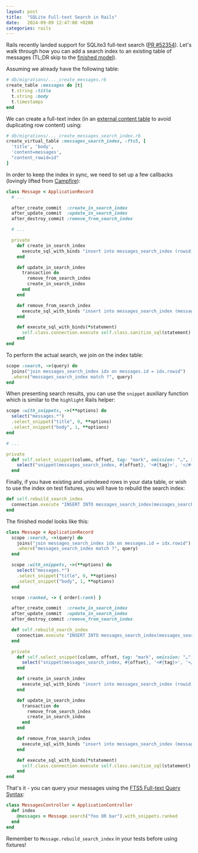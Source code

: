 ```yaml
---
layout: post
title:  "SQLite Full-text Search in Rails"
date:   2024-09-09 12:47:00 +0200
categories: rails
---
```


Rails recently landed support for SQLite3 full-text search ([PR #52354](https://github.com/rails/rails/pull/52354)). Let's walk through how you can add a search index to an existing table of messages (TL;DR skip to the <a href="#message-model">finished model</a>).

Assuming we already have the following table:

```ruby
# db/migrations/..._create_messages.rb
create_table :messages do |t|
  t.string :title
  t.string :body
  t.timestamps
end
```

We can create a full-text index (in an [external content table](https://www.sqlite.org/fts5.html#external_content_tables) to avoid duplicating row content) using:

```ruby
# db/migrations/..._create_messages_search_index.rb
create_virtual_table :messages_search_index, :fts5, [
  'title', 'body',
  'content=messages',
  "content_rowid=id"
]
```

In order to keep the index in sync, we need to set up a few callbacks (lovingly lifted from [Campfire](https://once.com/campfire)):

```ruby
class Message < ApplicationRecord
  # ...

  after_create_commit  :create_in_search_index
  after_update_commit  :update_in_search_index
  after_destroy_commit :remove_from_search_index

  # ...

  private
    def create_in_search_index
      execute_sql_with_binds "insert into messages_search_index (rowid, title, body) values (?, ?, ?)", id, title, body
    end

    def update_in_search_index
      transaction do
        remove_from_search_index
        create_in_search_index
      end
    end

    def remove_from_search_index
      execute_sql_with_binds "insert into messages_search_index (messages_search_index, rowid, title, body) values ('delete', ?, ?, ?)", id_previously_was, title_previously_was, body_previously_was
    end

    def execute_sql_with_binds(*statement)
      self.class.connection.execute self.class.sanitize_sql(statement)
    end
end
```

To perform the actual search, we join on the index table:

```ruby
scope :search, ->(query) do
  joins("join messages_search_index idx on messages.id = idx.rowid")
  .where("messages_search_index match ?", query)
end
```

When presenting search results, you can use the `snippet` auxiliary function which is similar to the `highlight` Rails helper:

```ruby
scope :with_snippets, ->(**options) do
  select("messages.*")
  .select_snippet("title", 0, **options)
  .select_snippet("body", 1, **options)
end

# ...

private
  def self.select_snippet(column, offset, tag: "mark", omission: "…", limit: 32)
    select("snippet(messages_search_index, #{offset}, '<#{tag}>', '</#{tag}>', '#{omission}', #{limit}) AS #{column}_snippet")
  end
```

Finally, if you have existing and unindexed rows in your data table, or wish to use the index on test fixtures, you will have to rebuild the search index:

```ruby
def self.rebuild_search_index
  connection.execute "INSERT INTO messages_search_index(messages_search_index) VALUES('rebuild')"
end
```

<span id="message-model">The finished model looks like this:</span>

```ruby
class Message < ApplicationRecord
  scope :search, ->(query) do
    joins("join messages_search_index idx on messages.id = idx.rowid")
    .where("messages_search_index match ?", query)
  end

  scope :with_snippets, ->(**options) do
    select("messages.*")
    .select_snippet("title", 0, **options)
    .select_snippet("body", 1, **options)
  end

  scope :ranked, -> { order(:rank) }

  after_create_commit  :create_in_search_index
  after_update_commit  :update_in_search_index
  after_destroy_commit :remove_from_search_index

  def self.rebuild_search_index
    connection.execute "INSERT INTO messages_search_index(messages_search_index) VALUES('rebuild')"
  end

  private
    def self.select_snippet(column, offset, tag: "mark", omission: "…", limit: 32)
      select("snippet(messages_search_index, #{offset}, '<#{tag}>', '</#{tag}>', '#{omission}', #{limit}) AS #{column}_snippet")
    end

    def create_in_search_index
      execute_sql_with_binds "insert into messages_search_index (rowid, title, body) values (?, ?, ?)", id, title, body
    end

    def update_in_search_index
      transaction do
        remove_from_search_index
        create_in_search_index
      end
    end

    def remove_from_search_index
      execute_sql_with_binds "insert into messages_search_index (messages_search_index, rowid, title, body) values ('delete', ?, ?, ?)", id_previously_was, title_previously_was, body_previously_was
    end

    def execute_sql_with_binds(*statement)
      self.class.connection.execute self.class.sanitize_sql(statement)
    end
end
```

That's it - you can query your messages using the [FTS5 Full-text Query Syntax](https://www.sqlite.org/fts5.html#full_text_query_syntax):

```ruby
class MessagesController < ApplicationController
  def index
    @messages = Message.search("foo OR bar").with_snippets.ranked
  end
end
```

Remember to `Message.rebuild_search_index` in your tests before using fixtures!